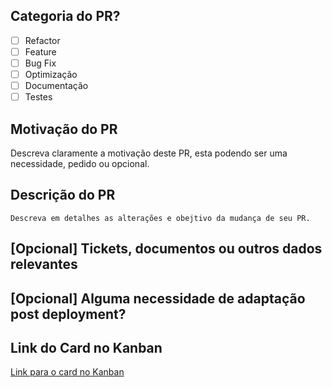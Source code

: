 ## Categoria do PR? 

- [ ] Refactor
- [ ] Feature
- [ ] Bug Fix
- [ ] Optimização
- [ ] Documentação
- [ ] Testes

## Motivação do PR
Descreva claramente a motivação deste PR, esta podendo ser uma necessidade, pedido ou opcional. 

## Descrição do PR
    Descreva em detalhes as alterações e obejtivo da mudança de seu PR.

## [Opcional] Tickets, documentos ou outros dados relevantes

## [Opcional] Alguma necessidade de adaptação post deployment?

## Link do Card no Kanban
[Link para o card no Kanban](URL_DO_CARD)